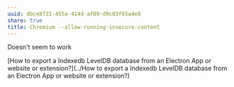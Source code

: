 ```yaml
---
uuid: dbce8731-455a-414d-af09-d9c03f65a4e8
share: true
title: Chromium --allow-running-insecure-content
---
```

Doesn't seem to work

[How to export a Indexedb LevelDB database from an Electron App or website or extension?](../How to export a Indexedb LevelDB database from an Electron App or website or extension?)
